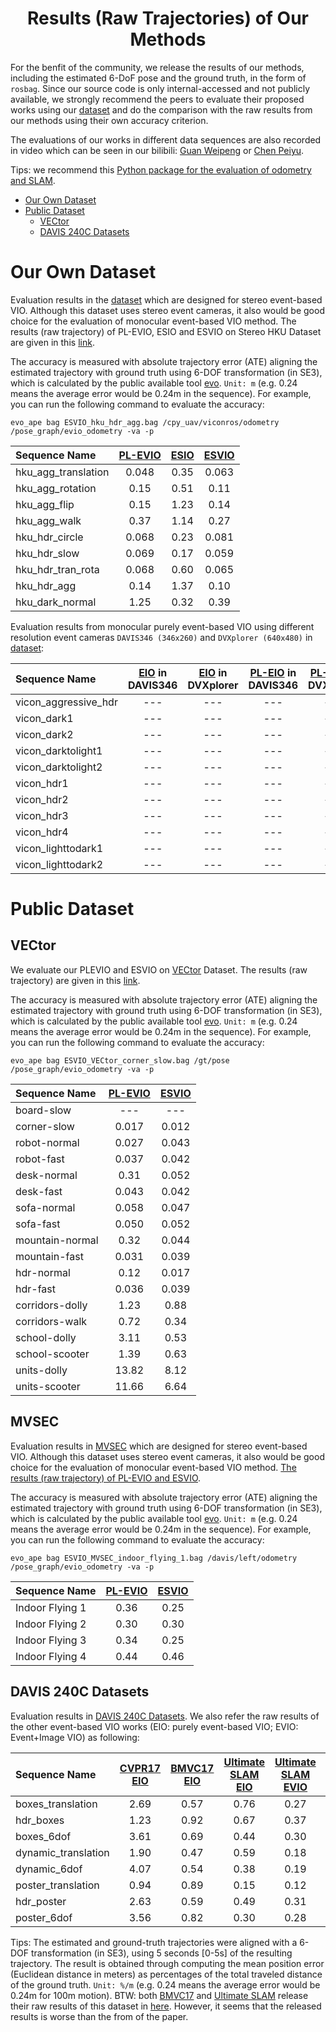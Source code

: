 <div align="center">

# Results (Raw Trajectories) of Our Methods

</div>

For the benfit of the community, we release the results of our methods, including the estimated 6-DoF pose and the ground truth, in the form of `rosbag`. 
Since our source code is only internal-accessed and not publicly available, we strongly recommend the peers to evaluate their proposed works using our [dataset](https://github.com/arclab-hku/Event_based_VO-VIO-SLAM) and do the comparison with the raw results from our methods using their own accuracy criterion.

The evaluations of our works in different data sequences are also recorded in video which can be seen in our bilibili: [Guan Weipeng](https://space.bilibili.com/499377825?spm_id_from=333.1007.0.0) or [Chen Peiyu](https://space.bilibili.com/279299582/?spm_id_from=333.999.0.0).

Tips: we recommend this [Python package for the evaluation of odometry and SLAM](https://github.com/MichaelGrupp/evo).

- [Our Own Dataset](#our-own-dataset)
- [Public Dataset](#public-dataset)
  - [VECtor](#VECtor)
  - [DAVIS 240C Datasets](#DAVIS-240C-Datasets)

# Our Own Dataset
Evaluation results in the [dataset](https://github.com/arclab-hku/Event_based_VO-VIO-SLAM#Data-sequence-for-event-based-stereo-visual-inertial-odometry) which are designed for stereo event-based VIO. 
Although this dataset uses stereo event cameras, it also would be good choice for the evaluation of monocular event-based VIO method.
The results (raw trajectory) of PL-EVIO, ESIO and ESVIO on Stereo HKU Dataset are given in this [link](https://connecthkuhk-my.sharepoint.com/:f:/g/personal/chenpyhk_connect_hku_hk/EsuuA9IzsolAl_J9GPB54R0B6NsJgJqa_wgvgTK3YZDLLg?e=639B7L).

The accuracy is measured with absolute trajectory error (ATE) aligning the estimated trajectory with ground truth using 6-DOF transformation (in SE3), which is calculated by the public available tool [evo](https://github.com/MichaelGrupp/evo).
`Unit: m` (e.g. 0.24 means the average error would be 0.24m in the sequence). 
For example, you can run the following command to evaluate the accuracy:

~~~
evo_ape bag ESVIO_hku_hdr_agg.bag /cpy_uav/viconros/odometry /pose_graph/evio_odometry -va -p
~~~

<div align="center"> 
 
Sequence Name|[PL-EVIO](https://github.com/arclab-hku/Event_based_VO-VIO-SLAM#2-pl-evio)|[ESIO](https://github.com/arclab-hku/Event_based_VO-VIO-SLAM#3-esvio)|[ESVIO](https://github.com/arclab-hku/Event_based_VO-VIO-SLAM#3-esvio)|
:--|:--:|:--:|:--:
hku_agg_translation|0.048|0.35|0.063
hku_agg_rotation|0.15|0.51|0.11
hku_agg_flip|0.15|1.23|0.14
hku_agg_walk|0.37|1.14|0.27
hku_hdr_circle|0.068|0.23|0.081
hku_hdr_slow|0.069|0.17|0.059
hku_hdr_tran_rota|0.068|0.60|0.065
hku_hdr_agg|0.14|1.37|0.10
hku_dark_normal|1.25|0.32|0.39
</div>


Evaluation results from monocular purely event-based VIO using different resolution event cameras `DAVIS346 (346x260)` and `DVXplorer (640x480)` in [dataset](https://github.com/arclab-hku/Event_based_VO-VIO-SLAM#Data-sequence-for-event-based-monocular-visual-inertial-odometry):

<div align="center">

Sequence Name|[EIO](https://ieeexplore.ieee.org/document/9981970) in DAVIS346|[EIO](https://ieeexplore.ieee.org/document/9981970) in DVXplorer|[PL-EIO](https://github.com/arclab-hku/Event_based_VO-VIO-SLAM#2-pl-evio) in DAVIS346|[PL-EIO](https://github.com/arclab-hku/Event_based_VO-VIO-SLAM#2-pl-evio) in DVXplorer
:--|:--:|:--:|:--:|:--:
vicon_aggressive_hdr|---|---|---|---
vicon_dark1|---|---|---|---
vicon_dark2|---|---|---|---
vicon_darktolight1|---|---|---|---
vicon_darktolight2|---|---|---|---
vicon_hdr1|---|---|---|---
vicon_hdr2|---|---|---|---
vicon_hdr3|---|---|---|---
vicon_hdr4|---|---|---|---
vicon_lighttodark1|---|---|---|---
vicon_lighttodark2|---|---|---|---

</div>


# Public Dataset
## VECtor
We evaluate our PLEVIO and ESVIO on [VECtor](https://star-datasets.github.io/vector/) Dataset.
The results (raw trajectory) are given in this [link](https://connecthkuhk-my.sharepoint.com/:f:/g/personal/chenpyhk_connect_hku_hk/EkYd25BE8hdGl08Stg8p8ecBHfrLkxyD_M6jSexAnBkxOQ?e=033lEb).

The accuracy is measured with absolute trajectory error (ATE) aligning the estimated trajectory with ground truth using 6-DOF transformation (in SE3), which is calculated by the public available tool [evo](https://github.com/MichaelGrupp/evo).
`Unit: m` (e.g. 0.24 means the average error would be 0.24m in the sequence). 
For example, you can run the following command to evaluate the accuracy:

~~~
evo_ape bag ESVIO_VECtor_corner_slow.bag /gt/pose /pose_graph/evio_odometry -va -p
~~~
<div align="center">
  
Sequence Name|[PL-EVIO](https://github.com/arclab-hku/Event_based_VO-VIO-SLAM#2-pl-evio)|[ESVIO](https://github.com/arclab-hku/Event_based_VO-VIO-SLAM#3-esvio)|
:--|:--:|:--:
board-slow|---|---
corner-slow|0.017|0.012
robot-normal|0.027|0.043
robot-fast|0.037|0.042
desk-normal|0.31|0.052
desk-fast|0.043|0.042
sofa-normal|0.058|0.047
sofa-fast|0.050|0.052
mountain-normal|0.32|0.044
mountain-fast|0.031|0.039
hdr-normal|0.12|0.017
hdr-fast|0.036|0.039
corridors-dolly|1.23|0.88
corridors-walk|0.72|0.34
school-dolly|3.11|0.53
school-scooter|1.39|0.63
units-dolly|13.82|8.12
units-scooter|11.66|6.64

</div>

## MVSEC
Evaluation results in [MVSEC](https://daniilidis-group.github.io/mvsec/) which are designed for stereo event-based VIO.
Although this dataset uses stereo event cameras, it also would be good choice for the evaluation of monocular event-based VIO method.
[The results (raw trajectory) of PL-EVIO and ESVIO](https://connecthkuhk-my.sharepoint.com/:f:/g/personal/chenpyhk_connect_hku_hk/EpemLX57EuNKq1mYJUNvFXIB1TUnbuGpcrfFC0sFstuy0Q?e=fEXHsd).

The accuracy is measured with absolute trajectory error (ATE) aligning the estimated trajectory with ground truth using 6-DOF transformation (in SE3), which is calculated by the public available tool [evo](https://github.com/MichaelGrupp/evo).
`Unit: m` (e.g. 0.24 means the average error would be 0.24m in the sequence). 
For example, you can run the following command to evaluate the accuracy:

~~~
evo_ape bag ESVIO_MVSEC_indoor_flying_1.bag /davis/left/odometry /pose_graph/evio_odometry -va -p
~~~
<div align="center">
  
Sequence Name|[PL-EVIO](https://github.com/arclab-hku/Event_based_VO-VIO-SLAM#2-pl-evio)|[ESVIO](https://github.com/arclab-hku/Event_based_VO-VIO-SLAM#3-esvio)|
:--|:--:|:--:
Indoor Flying 1|0.36|0.25
Indoor Flying 2|0.30|0.30
Indoor Flying 3|0.34|0.25
Indoor Flying 4|0.44|0.46

</div>


## DAVIS 240C Datasets
Evaluation results in [DAVIS 240C Datasets](https://rpg.ifi.uzh.ch/davis_data.html). We also refer the raw results of the other event-based VIO works (EIO: purely event-based VIO; EVIO: Event+Image VIO) as following:
<div align="center">
  
Sequence Name|[CVPR17 EIO](https://openaccess.thecvf.com/content_cvpr_2017/papers/Zhu_Event-Based_Visual_Inertial_CVPR_2017_paper.pdf)|[BMVC17 EIO](https://rpg.ifi.uzh.ch/docs/BMVC17_Rebecq.pdf)|[Ultimate SLAM EIO](https://rpg.ifi.uzh.ch/docs/RAL18_VidalRebecq.pdf)|[Ultimate SLAM EVIO](https://rpg.ifi.uzh.ch/docs/RAL18_VidalRebecq.pdf)|[3DV19 EIO](https://www.research-collection.ethz.ch/bitstream/handle/20.500.11850/380462/1/3DV2019.pdf)|[RAL22 EVIO](https://arxiv.org/pdf/2204.05880.pdf)|[IROS22 EIO](https://ieeexplore.ieee.org/document/9981249)|[Our IROS22 EIO](https://ieeexplore.ieee.org/document/9981970)|[PL-EVIO](https://github.com/arclab-hku/Event_based_VO-VIO-SLAM#2-pl-evio)|
:--|:--:|:--:|:--:|:--:|:--:|:--:|:--:|:--:|:--:
boxes_translation      | 2.69 | 0.57 | 0.76             |0.27 | 2.55 | 0.48 |1.0| 0.34  | 0.06
hdr_boxes              | 1.23 | 0.92 | 0.67             |0.37 | 1.75 | 0.46 |1.8| 0.40  | 0.10
boxes_6dof             | 3.61 | 0.69 | 0.44             |0.30 | 2.03 | 0.84 |1.5| 0.61  | 0.21
dynamic_translation    | 1.90 | 0.47 | 0.59             |0.18 | 1.32 | 0.40 |0.9| 0.26  | 0.24
dynamic_6dof           | 4.07 | 0.54 | 0.38             |0.19 | 0.52 | 0.79 |1.5| 0.43  | 0.48
poster_translation     | 0.94 | 0.89 | 0.15             |0.12 | 1.34 | 0.35 |1.9| 0.40  | 0.54
hdr_poster             | 2.63 | 0.59 | 0.49             |0.31 | 0.57 | 0.65 |2.8| 0.40  | 0.12
poster_6dof            | 3.56 | 0.82 | 0.30             |0.28 | 1.50 | 0.35 |1.2| 0.26  | 0.14

</div>

Tips:
The estimated and ground-truth trajectories were aligned with a 6-DOF transformation (in SE3), using 5 seconds [0-5s] of the resulting trajectory. 
The result is obtained through computing the mean position error (Euclidean distance in meters) as percentages of the total traveled distance of the ground truth. 
`Unit: %/m` (e.g. 0.24 means the average error would be 0.24m for 100m motion). 
BTW: both [BMVC17](https://rpg.ifi.uzh.ch/docs/BMVC17_Rebecq.pdf) and [Ultimate SLAM](https://rpg.ifi.uzh.ch/docs/RAL18_VidalRebecq.pdf) release their raw results of this dataset in [here](https://rpg.ifi.uzh.ch/ultimateslam.html).
However, it seems that the released results is worse than the from of the paper.
